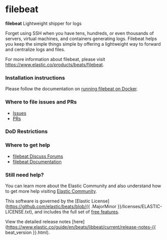 # filebeat

**filebeat** Lightweight shipper for logs

Forget using SSH when you have tens, hundreds, or even thousands of servers, virtual machines, and containers generating logs. Filebeat helps you keep the simple things simple by offering a lightweight way to forward and centralize logs and files.

For more information about filebeat, please visit
https://www.elastic.co/products/beats/filebeat.

### Installation instructions

Please follow the documentation on [running filebeat on Docker](https://www.elastic.co/guide/en/beats/filebeat/current/running-on-docker.html).

### Where to file issues and PRs

- [Issues](https://github.com/elastic/beats/issues)
- [PRs](https://github.com/elastic/beats/pulls)

### DoD Restrictions

### Where to get help

- [filebeat Discuss Forums](https://discuss.elastic.co/tags/c/elastic-stack/beats/28/filebeat)
- [filebeat Documentation](https://www.elastic.co/guide/en/beats/filebeat/current/index.html)

### Still need help?

You can learn more about the Elastic Community and also understand how to get more help
visiting [Elastic Community](https://www.elastic.co/community).

This software is governed by the [Elastic
License](https://github.com/elastic/beats/blob/{{ .MajorMinor }}/licenses/ELASTIC-LICENSE.txt),
and includes the full set of [free
features](https://www.elastic.co/subscriptions).

View the detailed release notes
[here](https://www.elastic.co/guide/en/beats/libbeat/current/release-notes-{{ beat_version }}.html).

